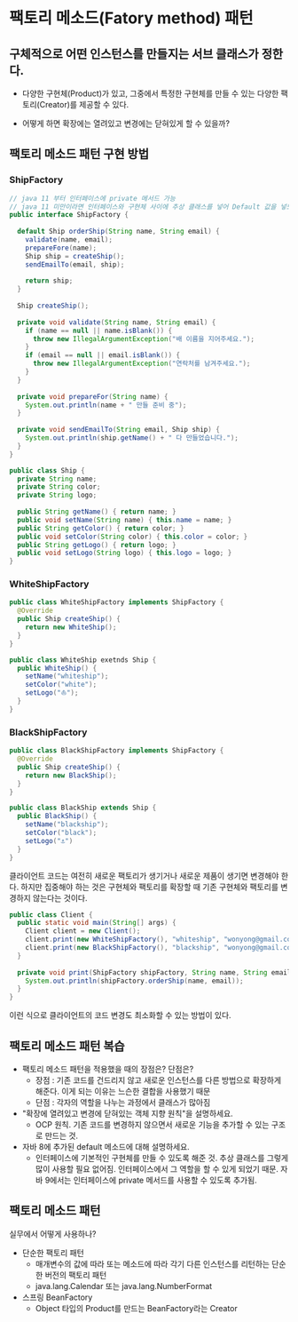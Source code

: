 # 팩토리 메소드(Fatory method) 패턴

## 구체적으로 어떤 인스턴스를 만들지는 서브 클래스가 정한다.

- 다양한 구현체(Product)가 있고, 그중에서 특정한 구현체를 만들 수 있는 다양한 팩토리(Creator)를 제공할 수 있다.

- 어떻게 하면 확장에는 열려있고 변경에는 닫혀있게 할 수 있을까?

## 팩토리 메소드 패턴 구현 방법

### ShipFactory

```java
// java 11 부터 인터페이스에 private 메서드 가능
// java 11 미만이라면 인터페이스와 구현체 사이에 추상 클래스를 넣어 Default 값을 넣도록 할 수 있다.
public interface ShipFactory {
  
  default Ship orderShip(String name, String email) {
    validate(name, email);
    prepareFore(name);
    Ship ship = createShip();
    sendEmailTo(email, ship);
    
    return ship;
  }
  
  Ship createShip();
  
  private void validate(String name, String email) {
    if (name == null || name.isBlank()) {
      throw new IllegalArgumentException("배 이름을 지어주세요.");
    }
    if (email == null || email.isBlank()) {
      throw new IllegalArgumentException("연락처를 남겨주세요.");
    }
  }
  
  private void prepareFor(String name) {
    System.out.println(name + " 만들 준비 중");
  }
  
  private void sendEmailTo(String email, Ship ship) {
    System.out.println(ship.getName() + " 다 만들었습니다.");
  }
}
```

```java
public class Ship {
  private String name;
  private String color;
  private String logo;
  
  public String getName() { return name; }
  public void setName(String name) { this.name = name; }
  public String getColor() { return color; }
  public void setColor(String color) { this.color = color; }
  public String getLogo() { return logo; }
  public void setLogo(String logo) { this.logo = logo; }
}
```

### WhiteShipFactory

```java
public class WhiteShipFactory implements ShipFactory {
  @Override
  public Ship createShip() {
    return new WhiteShip();
  }
}
```

```java
public class WhiteShip exetnds Ship {
  public WhiteShip() {
    setName("whiteship");
    setColor("white");
    setLogo("⛵︎");
  }
}
```

### BlackShipFactory

```java
public class BlackShipFactory implements ShipFactory {
  @Override
  public Ship createShip() {
    return new BlackShip();
  }
}
```

```java
public class BlackShip extends Ship {
  public BlackShip() {
    setName("blackship");
    setColor("black");
    setLogo("⚓︎")
  }
}
```



클라이언트 코드는 여전히 새로운 팩토리가 생기거나 새로운 제품이 생기면 변경해야 한다. 하지만 집중해야 하는 것은 구현체와 팩토리를 확장할 때 기존 구현체와 팩토리를 변경하지 않는다는 것이다.

```java
public class Client {
  public static void main(String[] args) {
    Client client = new Client();
    client.print(new WhiteShipFactory(), "whiteship", "wonyong@gmail.com");
    client.print(new BlackShipFactory(), "blackship", "wonyong@gmail.com");
  }
  
  private void print(ShipFactory shipFactory, String name, String email) {
    System.out.println(shipFactory.orderShip(name, email));
  }
}
```

이런 식으로 클라이언트의 코드 변경도 최소화할 수 있는 방법이 있다.

## 팩토리 메소드 패턴 복습

- 팩토리 메소드 패턴을 적용했을 때의 장점은? 단점은?
  - 장점 : 기존 코드를 건드리지 않고 새로운 인스턴스를 다른 방법으로 확장하게 해준다. 이게 되는 이유는 느슨한 결합을 사용했기 때문
  - 단점 : 각자의 역할을 나누는 과정에서 클래스가 많아짐
- "확장에 열려있고 변경에 닫혀있는 객체 지향 원칙"을 설명하세요.
  - OCP 원칙. 기존 코드를 변경하지 않으면서 새로운 기능을 추가할 수 있는 구조로 만드는 것.
- 자바 8에 추가된 default 메소드에 대해 설명하세요.
  - 인터페이스에 기본적인 구현체를 만들 수 있도록 해준 것. 추상 클래스를 그렇게 많이 사용할 필요 없어짐. 인터페이스에서 그 역할을 할 수 있게 되었기 때문. 자바 9에서는 인터페이스에 private 메서드를 사용할 수 있도록 추가됨.

## 팩토리 메소드 패턴

실무에서 어떻게 사용하나?

- 단순한 팩토리 패턴
  - 매개변수의 값에 따라 또는 메소드에 따라 각기 다른 인스턴스를 리턴하는 단순한 버전의 팩토리 패턴
  - java.lang.Calendar 또는 java.lang.NumberFormat
- 스프링 BeanFactory
  - Object 타입의 Product를 만드는 BeanFactory라는 Creator
